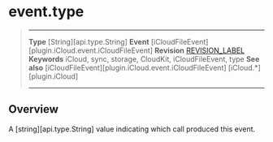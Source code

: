 # event.type

> --------------------- ------------------------------------------------------------------------------------------
> __Type__              [String][api.type.String]
> __Event__             [iCloudFileEvent][plugin.iCloud.event.iCloudFileEvent]
> __Revision__          [REVISION_LABEL](REVISION_URL)
> __Keywords__          iCloud, sync, storage, CloudKit, iCloudFileEvent, type
> __See also__          [iCloudFileEvent][plugin.iCloud.event.iCloudFileEvent]
>                       [iCloud.*][plugin.iCloud]
> --------------------- ------------------------------------------------------------------------------------------

## Overview

A [string][api.type.String] value indicating which call produced this event.